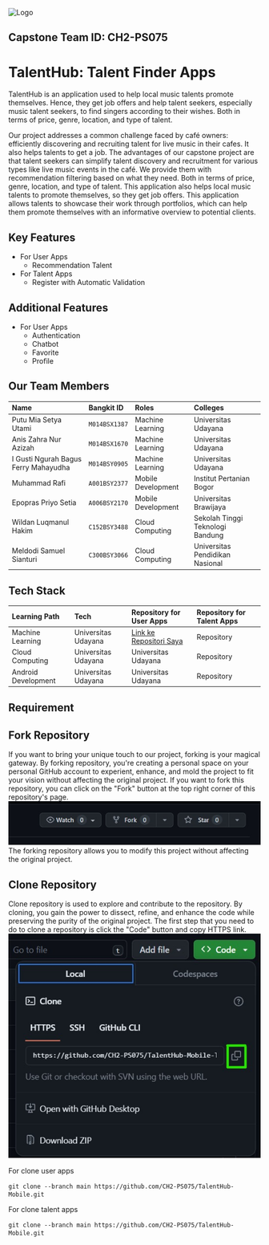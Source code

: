 ![Logo](https://github.com/CH2-PS075/ML-Project/blob/main/Mock%20up.png)
## Capstone Team ID: CH2-PS075
# TalentHub: Talent Finder Apps

TalentHub is an application used to help local music talents promote themselves. Hence, they get job offers and help talent seekers, especially music talent seekers, to find singers according to their wishes. Both in terms of price, genre, location, and type of talent.

Our project addresses a common challenge faced by café owners: efficiently discovering and recruiting talent for live music in their cafes. It also helps talents to get a job. The advantages of our capstone project are that talent seekers can simplify talent discovery and recruitment for various types like live music events in the café. We provide them with recommendation filtering based on what they need. Both in terms of price, genre, location, and type of talent. This application also helps local music talents to promote themselves, so they get job offers. This application allows talents to showcase their work through portfolios, which can help them promote themselves with an informative overview to potential clients. 

## Key Features
- For User Apps
    - Recommendation Talent
- For Talent Apps
     - Register with Automatic Validation 

## Additional Features
- For User Apps
    - Authentication	 
    - Chatbot
    - Favorite 
    - Profile 

## Our Team Members

| Name        | Bangkit ID            | Roles | Colleges |
| :--------------- | :-------------- |:------| :------|
| Putu Mia Setya Utami                 | `M014BSX1387` | Machine Learning | Universitas Udayana |
| Anis Zahra Nur Azizah                | `M014BSX1670` | Machine Learning | Universitas Udayana |
| I Gusti Ngurah Bagus Ferry Mahayudha | `M014BSY0905` | Machine Learning | Universitas Udayana |
| Muhammad Rafi                        | `A001BSY2377` | Mobile Development | Institut Pertanian Bogor |
| Epopras Priyo Setia                  | `A006BSY2170` | Mobile Development | Universitas Brawijaya |
| Wildan Luqmanul Hakim                | `C152BSY3488` | Cloud Computing | Sekolah Tinggi Teknologi Bandung |
| Meldodi Samuel Sianturi              | `C300BSY3066` | Cloud Computing | Universitas Pendidikan Nasional  |

## Tech Stack

| Learning Path      | Tech         | Repository for User Apps|   Repository for Talent Apps |
| :---------------   | :-------------- |:------| :------|
| Machine Learning   | Universitas Udayana | [Link ke Repositori Saya](https://github.com/CH2-PS075/CC-API) |  Repository |
| Cloud Computing    | Universitas Udayana | Universitas Udayana |   Repository |
| Android Development| Universitas Udayana | Universitas Udayana |  Repository |

## Requirement 

## Fork Repository
If you want to bring your unique touch to our project, forking is your magical gateway. By forking repository, you're creating a personal space on your personal GitHub account to experient, enhance, and mold the project to fit your vision without affecting the original project. If you want to fork this repository, you can click on the "Fork" button at the top right corner of this repository's page. </br>
![image](https://github.com/CH2-PS075/TalentHub-Mitra-Mobile/blob/main/Fork.jpg) </br>
The forking repository allows you to modify this project without affecting the original project.

## Clone Repository
Clone repository is used to explore and contribute to the repository. By cloning, you gain the power to dissect, refine, and enhance the code while preserving the purity of the original project. The first step that you need to do to clone a repository is click the "Code" button and copy HTTPS link. <br/>
![Image Copy HTTPS](https://github.com/CH2-PS075/TalentHub-Mitra-Mobile/blob/main/Clone.jpg)

For clone user apps  
```
git clone --branch main https://github.com/CH2-PS075/TalentHub-Mobile.git
```
For clone talent apps  
```
git clone --branch main https://github.com/CH2-PS075/TalentHub-Mobile.git
```



